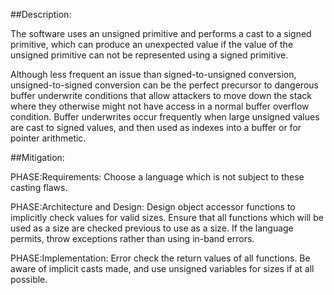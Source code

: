 ##Description:

The software uses an unsigned primitive and performs a cast to a signed primitive, which can produce an unexpected value if the value of the unsigned primitive can not be represented using a signed primitive.

Although less frequent an issue than signed-to-unsigned conversion, unsigned-to-signed conversion can be the perfect precursor to dangerous buffer underwrite conditions that allow attackers to move down the stack where they otherwise might not have access in a normal buffer overflow condition. Buffer underwrites occur frequently when large unsigned values are cast to signed values, and then used as indexes into a buffer or for pointer arithmetic.

##Mitigation:


PHASE:Requirements:
Choose a language which is not subject to these casting flaws.

PHASE:Architecture and Design:
Design object accessor functions to implicitly check values for valid sizes. Ensure that all functions which will be used as a size are checked previous to use as a size. If the language permits, throw exceptions rather than using in-band errors.

PHASE:Implementation:
Error check the return values of all functions. Be aware of implicit casts made, and use unsigned variables for sizes if at all possible.

